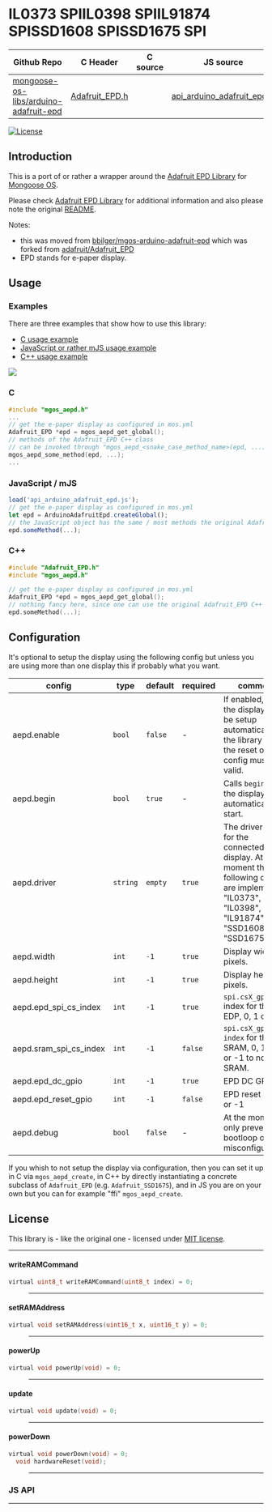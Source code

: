 # IL0373 SPIIL0398 SPIIL91874 SPISSD1608 SPISSD1675 SPI
| Github Repo | C Header | C source  | JS source |
| ----------- | -------- | --------  | ----------------- |
| [mongoose-os-libs/arduino-adafruit-epd](https://github.com/mongoose-os-libs/arduino-adafruit-epd) | [Adafruit_EPD.h](https://github.com/mongoose-os-libs/arduino-adafruit-epd/tree/master/include/Adafruit_EPD.h) | &nbsp;  | [api_arduino_adafruit_epd.js](https://github.com/mongoose-os-libs/arduino-adafruit-epd/tree/master/mjs_fs/api_arduino_adafruit_epd.js)         |



[![License](https://img.shields.io/github/license/bbilger/mgos-arduino-adafruit-epd.svg?maxAge=60&style=flat-square&color=blue)](LICENSE)

## Introduction
This is a port of or rather a wrapper around the [Adafruit EPD Library](https://github.com/adafruit/Adafruit_EPD) for [Mongoose OS](https://mongoose-os.com/).

Please check [Adafruit EPD Library](https://github.com/adafruit/Adafruit_EPD) for additional information
and also please note the original [README](README_ORIG.md).

Notes:
- this was moved from [bbilger/mgos-arduino-adafruit-epd](https://github.com/bbilger/mgos-arduino-adafruit-epd) which was forked from [adafruit/Adafruit_EPD](https://github.com/adafruit/Adafruit_EPD)
- EPD stands for e-paper display.

## Usage

### Examples

There are three examples that show how to use this library:

- [C usage example](examples/hello_c/README.md)
- [JavaScript or rather mJS usage example](examples/hello_js/README.md)
- [C++ usage example](examples/hello_cpp/README.md)

![](alien/assets/example.jpg)

### C

```C
#include "mgos_aepd.h"
...
// get the e-paper display as configured in mos.yml
Adafruit_EPD *epd = mgos_aepd_get_global();
// methods of the Adafruit_EPD C++ class
// can be invoked through "mgos_aepd_<snake_case_method_name>(epd, ...)"
mgos_aepd_some_method(epd, ...);
...
```

### JavaScript / mJS

```JavaScript
load('api_arduino_adafruit_epd.js');
// get the e-paper display as configured in mos.yml
let epd = ArduinoAdafruitEpd.createGlobal();
// the JavaScript object has the same / most methods the original Adafruit_EPD C++ class has
epd.someMethod(...);
```

### C++

```C++
#include "Adafruit_EPD.h"
#include "mgos_aepd.h"

// get the e-paper display as configured in mos.yml
Adafruit_EPD *epd = mgos_aepd_get_global();
// nothing fancy here, since one can use the original Adafruit_EPD C++ class directly
epd.someMethod(...);

```

## Configuration

It's optional to setup the display using the following config but unless you are using more than one display this if probably what you want.

| config                 | type     | default | required | comment |
| ---------------------- | -------- | ------- | -------- | --------|
| aepd.enable            | `bool`   | `false` | -        | If enabled, then the display will be setup automatically by the library and the reset of the config must be valid. |
| aepd.begin             | `bool`   | `true`  | -        | Calls `begin` on the display automatically on start.
| aepd.driver            | `string` | `empty` | `true`   | The driver to use for the connected display. At the moment the following drivers are implemented: "IL0373", "IL0398", "IL91874", "SSD1608", "SSD1675". |
| aepd.width             | `int`    | `-1`    | `true`   | Display width in pixels. |
| aepd.height            | `int`    | `-1`    | `true`   | Display height in pixels. |
| aepd.epd_spi_cs_index  | `int`    | `-1`    | `true`   | `spi.csX_gpio` index for the EDP, 0, 1 or 2. |
| aepd.sram_spi_cs_index | `int`    | `-1`    | `false`  | `spi.csX_gpio index` for the SRAM, 0, 1 or 2, or -1 to not use SRAM. |
| aepd.epd_dc_gpio       | `int`    | `-1`    | `true`   | EPD DC GPIO. |
| aepd.epd_reset_gpio    | `int`    | `-1`    | `false`  | EPD reset GPIO or -1 |
| aepd.debug             | `bool`   | `false` | -        | At the moment it only prevents a bootloop on misconfiguration.

If you whish to not setup the display via configuration, then you can set it up in C via `mgos_aepd_create`, in C++ by directly instantiating a concrete subclass of `Adafruit_EPD` (e.g. `Adafruit_SSD1675`), and in JS you are on your own but you can for example "ffi" `mgos_aepd_create`.

 ## License

This library is - like the original one - licensed under [MIT license](LICENSE).


 ----- 
#### writeRAMCommand

```c
virtual uint8_t writeRAMCommand(uint8_t index) = 0;
```
> ************************************************************************
#### setRAMAddress

```c
virtual void setRAMAddress(uint16_t x, uint16_t y) = 0;
```
> ************************************************************************
#### powerUp

```c
virtual void powerUp(void) = 0;
```
> ************************************************************************
#### update

```c
virtual void update(void) = 0;
```
> ************************************************************************
#### powerDown

```c
virtual void powerDown(void) = 0;
  void hardwareReset(void);
```
> ************************************************************************

### JS API

 --- 
